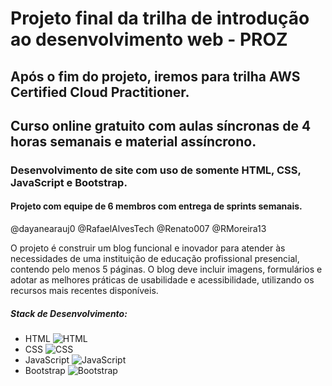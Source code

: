 ﻿# Projeto final da trilha de introdução ao desenvolvimento web - PROZ


##  Após o fim do projeto, iremos para trilha AWS Certified Cloud Practitioner.
 
## Curso online gratuito com aulas síncronas de 4 horas semanais e material assíncrono. 

### Desenvolvimento de site com uso de somente HTML, CSS, JavaScript e Bootstrap.

#### Projeto com equipe de 6 membros com entrega de sprints semanais.
@dayanearauj0 @RafaelAlvesTech @Renato007 @RMoreira13

O projeto é construir um blog funcional e inovador para atender às necessidades de uma instituição de educação profissional presencial, contendo pelo menos 5 páginas. O blog deve incluir imagens, formulários e adotar as melhores práticas de usabilidade e acessibilidade, utilizando os recursos mais recentes disponíveis.

##### Stack de Desenvolvimento:


 - HTML ![HTML](https://img.icons8.com/color/48/000000/html-5.png)
 - CSS ![CSS](https://img.icons8.com/color/48/000000/css3.png)
 - JavaScript ![JavaScript](https://img.icons8.com/color/48/000000/javascript.png)
 - Bootstrap ![Bootstrap](https://img.icons8.com/color/48/000000/bootstrap.png)



